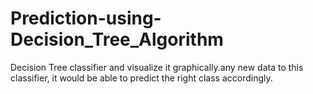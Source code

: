# Prediction-using-Decision_Tree_Algorithm
Decision Tree classifier and visualize it graphically.any new data to this classifier, it would be able to  predict the right class accordingly.  

